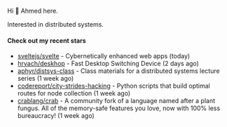 Hi 👋 Ahmed here.

Interested in distributed systems.

#### Check out my recent stars

- [sveltejs/svelte](https://github.com/sveltejs/svelte) - Cybernetically enhanced web apps (today)
- [hrvach/deskhop](https://github.com/hrvach/deskhop) - Fast Desktop Switching Device (2 days ago)
- [aphyr/distsys-class](https://github.com/aphyr/distsys-class) - Class materials for a distributed systems lecture series (1 week ago)
- [codereport/city-strides-hacking](https://github.com/codereport/city-strides-hacking) - Python scripts that build optimal routes for node collection (1 week ago)
- [crablang/crab](https://github.com/crablang/crab) - A community fork of a language named after a plant fungus. All of the memory-safe features you love, now with 100% less bureaucracy!  (1 week ago)

